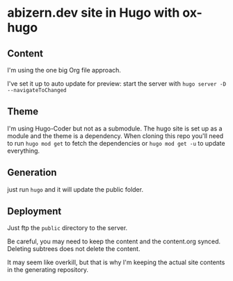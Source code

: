 # abizern.dev site in Hugo with ox-hugo

## Content

I'm using the one big Org file approach.

I've set it up to auto update for preview: start the server with `hugo server -D --navigateToChanged`

## Theme

I'm using Hugo-Coder but not as a submodule. The hugo site is set up as a module and the theme is a dependency. When cloning this repo you'll need to run `hugo mod get` to fetch the dependencies or `hugo mod get -u` to update everything.

## Generation

just run `hugo` and it will update the public folder.

## Deployment

Just ftp the `public` directory to the server.

Be careful, you may need to keep the content and the content.org synced. Deleting subtrees does not delete the content.

It may seem like overkill, but that is why I'm keeping the actual site contents in the generating repository.

